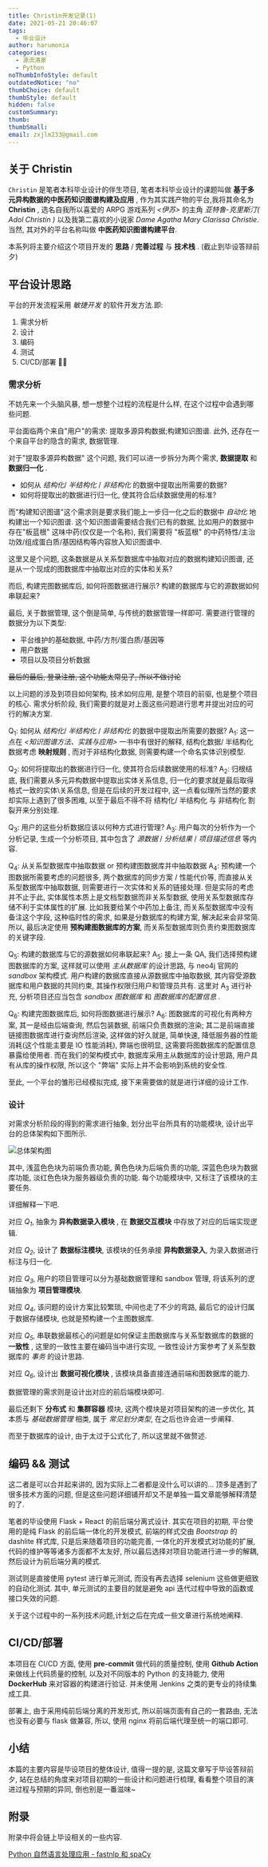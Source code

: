 ```yaml
---
title: Christin开发记录(1)
date: 2021-05-21 20:46:07
tags:
  - 毕业设计
author: harumonia
categories:
  - 源流清泉
  - Python
noThumbInfoStyle: default
outdatedNotice: "no"
thumbChoice: default
thumbStyle: default
hidden: false
customSummary:
thumb:
thumbSmall:
email: zxjlm233@gmail.com
---
```


## 关于 Christin

`Christin` 是笔者本科毕业设计的伴生项目, 笔者本科毕业设计的课题叫做 **基于多元异构数据的中医药知识图谱构建及应用** , 作为其实践产物的平台,我将其命名为 **Christin** , 选名自我所以喜爱的 ARPG 游戏系列 _<伊苏>_ 的主角 _亚特鲁-克里斯汀( Adol Christin )_ 以及我第二喜欢的小说家 _Dame Agatha Mary Clarissa Christie_. 当然, 其对外的平台名称叫做 **中医药知识图谱构建平台**.

本系列将主要介绍这个项目开发的 **思路** / **完善过程** 与 **技术栈** . (截止到毕设答辩前夕)

<!-- more -->

## 平台设计思路

平台的开发流程采用 _敏捷开发_ 的软件开发方法.即:

1. 需求分析
2. 设计
3. 编码
4. 测试
5. CI/CD/部署 

### 需求分析

不妨先来一个头脑风暴, 想一想整个过程的流程是什么样, 在这个过程中会遇到哪些问题.

平台面临两个来自"用户"的需求: 提取多源异构数据;构建知识图谱. 此外, 还存在一个来自平台的隐含的需求, 数据管理.

对于"提取多源异构数据" 这个问题, 我们可以进一步拆分为两个需求, **数据提取** 和 **数据归一化** .

- 如何从 _结构化_/ _半结构化_ / _非结构化_ 的数据中提取出所需要的数据?
- 如何将提取出的数据进行归一化, 使其符合后续数据使用的标准?

而"构建知识图谱"这个需求则是要求我们能上一步归一化之后的数据中 _自动化_ 地构建出一个知识图谱. 这个知识图谱需要结合我们已有的数据, 比如用户的数据中存在"板蓝根" 这味中药(仅仅是一个名称), 我们需要将 "板蓝根" 的中药特性/主治功效/组成蛋白质/基因结构等内容放入知识图谱中.

这里又是个问题, 这条数据是从关系型数据库中抽取对应的数据构建知识图谱, 还是从一个现成的图数据库中抽取出对应的实体和关系?

而后, 构建完图数据库后, 如何将图数据进行展示? 构建的数据库与它的源数据如何串联起来?

最后, 关于数据管理, 这个倒是简单, 与传统的数据管理一样即可. 需要进行管理的数据分为以下类型:

- 平台维护的基础数据, 中药/方剂/蛋白质/基因等
- 用户数据
- 项目以及项目分析数据

~~最后的最后, 登录注册, 这个功能太常见了, 所以不做讨论~~

以上问题的涉及到项目如何架构, 技术如何应用, 是整个项目的前驱, 也是整个项目的核心. 需求分析阶段, 我们需要的就是对上面这些问题进行思考并提出对应的可行的解决方案.

Q<sub>1</sub>: 如何从 _结构化_/ _半结构化_ / _非结构化_ 的数据中提取出所需要的数据?
A<sub>1</sub>: 这一点在 _<知识图谱方法、实践与应用>_ 一书中有很好的解释, 结构化数据/ 半结构化数据考虑 **映射规则** , 而对于非结构化数据, 则需要构建一个命名实体识别模型.

Q<sub>2</sub>: 如何将提取出的数据进行归一化, 使其符合后续数据使用的标准?
A<sub>2</sub>: 归根结底, 我们需要从多元异构数据中提取出实体关系信息, 归一化的要求就是最后取得格式一致的实体\关系信息, 但是在后续的开发过程中, 这一点看似理所当然的要求却实际上遇到了很多困难, 以至于最后不得不将 结构化/ 半结构化 与 非结构化 割裂开来分别处理.

Q<sub>3</sub>: 用户的这些分析数据应该以何种方式进行管理?
A<sub>3</sub>: 用户每次的分析作为一个分析记录, 生成一个分析项目, 其中包含了 _源数据_ / _分析结果_ / _项目描述信息_ 等内容.

Q<sub>4</sub>: 从关系型数据库中抽取数据 or 预构建图数据库并中抽取数据
A<sub>4</sub>: 预构建一个图数据所需要考虑的问题很多, 两个数据库的同步方案 / 性能代价等, 而直接从关系型数据库中抽取数据, 则需要进行一次实体和关系的链接处理. 但是实际的考虑并不止于此, 实体属性本质上是文档型数据而非关系型数据, 使用关系型数据库存储不利于实体属性的扩展. 比如我要给某个中药加上备注, 而关系型数据库中没有备注这个字段, 这种临时性的需求, 如果是分数据库的构建方案, 解决起来会非常简.
所以, 最后决定使用 **预构建图数据库的方案**, 而关系型数据库则负责约束图数据库的关键字段.

Q<sub>5</sub>: 构建的数据库与它的源数据如何串联起来?
A<sub>5</sub>: 接上一条 QA, 我们选择预构建图数据库的方案, 这样就可以使用 _主从数据库_ 的设计思路, 与 neo4j 官网的 _sandbox_ 架构模式. 用户构建的数据库直接从源数据库中抽取数据, 其内容受源数据库和用户数据的共同约束, 其操作权限归用户和管理员共有. 这里对 A<sub>3</sub> 进行补充, 分析项目还应当包含 _sandbox 图数据库_ 和 _图数据库的配置信息_ .

Q<sub>6</sub>: 构建完图数据库后, 如何将图数据进行展示?
A<sub>6</sub>: 图数据库的可视化有两种方案, 其一是经由后端查询, 然后包装数据, 前端只负责数据的渲染; 其二是前端直接链接图数据库进行查询然后渲染, 这样做的好久就是, 简单快速, 降低服务器的性能消耗(这个性能主要是 IO 性能消耗), 弊端也很明显, 这需要将图数据库的配置信息暴露给使用者. 而在我们的架构模式中, 数据库采用主从数据库的设计思路, 用户具有从库的操作权限, 所以这个 "弊端" 实际上并不会影响到系统的安全性.

至此, 一个平台的雏形已经模拟完成, 接下来需要做的就是进行详细的设计工作.

### 设计

对需求分析阶段的得到的需求进行抽象, 划分出平台所具有的功能模块, 设计出平台的总体架构如下图所示.

![总体架构图](https://harumona-blog.oss-cn-beijing.aliyuncs.com/new_articles/%E6%80%BB%E4%BD%93%E6%9E%B6%E6%9E%84%E5%9B%BE.png)

其中, 浅蓝色色块为前端负责功能, 黄色色块为后端负责的功能, 深蓝色色块为数据库功能, 淡红色色块为服务器级负责的功能. 每个功能模块中, 又标注了该模块的主要任务.

详细解释一下吧.

对应 _Q<sub>1</sub>_, 抽象为 **异构数据录入模块** , 在 **数据交互模块** 中存放了对应的后端实现逻辑.

对应 _Q<sub>2</sub>_, 设计了 **数据标注模块**, 该模块的任务承接 **异构数据录入**, 为录入数据进行标注与归一化.

对应 _Q<sub>3</sub>_, 用户的项目管理可以分为基础数据管理和 sandbox 管理, 将该系列的逻辑抽象为 **项目管理模块**.

对应 _Q<sub>4</sub>_, 该问题的设计方案比较繁琐, 中间也走了不少的弯路, 最后它的设计归属于数据存储模块, 也就是预构建一个主图数据库.

对应 _Q<sub>5</sub>_, 串联数据最核心的问题是如何保证主图数据库与关系型数据库的数据的 **一致性** , 这里的一致性主要在编码当中进行实现, 一致性设计方案参考了关系型数据库的 _事务_ 的设计思路.

对应 _Q<sub>6</sub>_, 设计出 **数据可视化模块** , 该模块具备直接连通前端和图数据库的能力.

数据管理的需求则是设计出对应的前后端模块即可.

最后还剩下 **分布式** 和 **集群容器** 模块, 这两个模块是对项目架构的进一步优化, 其本质与 _基础数据管理_ 相类, 属于 _常见划分类型_, 在之后也许会进一步阐释.

而至于数据库的设计, 由于太过于公式化了, 所以这里就不做赘述.

## 编码 && 测试

这二者是可以合并起来讲的, 因为实际上二者都是没什么可以讲的... 顶多是遇到了很多技术方面的问题, 但是这些问题详细铺开却又不是单独一篇文章能够解释清楚的了.

笔者的毕设使用 Flask + React 的前后端分离式设计. 其实在项目的初期, 平台使用的是纯 Flask 的前后端一体化的开发模式, 前端的样式交由 _Bootstrap_ 的 dashlite 样式库, 只是后来随着项目的功能完善, 一体化的开发模式对功能的扩展, 代码的维护等等诸多方面都不太友好, 所以最后选择对项目功能进行进一步的解耦, 然后设计为前后端分离的模式.

测试则是直接使用 pytest 进行单元测试, 而没有再去选择 selenium 这些做更细致的自动化测试. 其中, 单元测试的主要目的就是避免 api 迭代过程中导致的函数或接口失效的问题.

关于这个过程中的一系列技术问题,计划之后在完成一些文章进行系统地阐释.

## CI/CD/部署

本项目在 CI/CD 方面, 使用 **pre-commit** 做代码的质量控制, 使用 **Github Action** 来做线上代码质量的控制, 以及对不同版本的 Python 的支持能力, 使用 **DockerHub** 来对容器的构建进行验证. 并未使用 Jenkins 之类的更专业的持续集成工具.

部署上, 由于采用纯前后端分离的开发形式, 所以前端页面有自己的一套路由, 无法也没有必要与 flask 做兼容, 所以, 使用 nginx 将前后端代理至统一的端口即可.

## 小结

本篇的主要内容是毕设项目的整体设计, 值得一提的是, 这篇文章写于毕设答辩前夕, 站在总结的角度来对项目初期的一些设计和问题进行梳理, 看看整个项目的演进过程与预期的异同, 倒也别是一番滋味~

## 附录

附录中将会链上毕设相关的一些内容.

[Python 自然语言处理应用 - fastnlp 和 spaCy](https://blog.harumonia.moe/fastnlp-and-spacy/)
